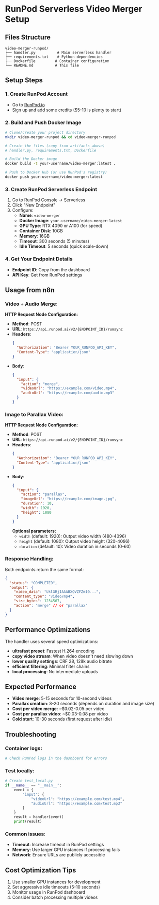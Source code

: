 # RunPod Serverless Video Merger Setup

## Files Structure
```
video-merger-runpod/
├── handler.py          # Main serverless handler
├── requirements.txt    # Python dependencies
├── Dockerfile         # Container configuration
└── README.md          # This file
```

## Setup Steps

### 1. Create RunPod Account
- Go to [RunPod.io](https://runpod.io)
- Sign up and add some credits ($5-10 is plenty to start)

### 2. Build and Push Docker Image

```bash
# Clone/create your project directory
mkdir video-merger-runpod && cd video-merger-runpod

# Create the files (copy from artifacts above)
# handler.py, requirements.txt, Dockerfile

# Build the Docker image
docker build -t your-username/video-merger:latest .

# Push to Docker Hub (or use RunPod's registry)
docker push your-username/video-merger:latest
```

### 3. Create RunPod Serverless Endpoint

1. Go to RunPod Console → Serverless
2. Click "New Endpoint"
3. Configure:
   - **Name**: `video-merger`
   - **Docker Image**: `your-username/video-merger:latest`
   - **GPU Type**: RTX 4090 or A100 (for speed)
   - **Container Disk**: 10GB
   - **Memory**: 16GB
   - **Timeout**: 300 seconds (5 minutes)
   - **Idle Timeout**: 5 seconds (quick scale-down)

### 4. Get Your Endpoint Details
- **Endpoint ID**: Copy from the dashboard
- **API Key**: Get from RunPod settings

## Usage from n8n

### Video + Audio Merge:
**HTTP Request Node Configuration:**
- **Method**: POST
- **URL**: `https://api.runpod.ai/v2/{ENDPOINT_ID}/runsync`
- **Headers**:
  ```json
  {
    "Authorization": "Bearer YOUR_RUNPOD_API_KEY",
    "Content-Type": "application/json"
  }
  ```
- **Body**:
  ```json
  {
    "input": {
      "action": "merge",
      "videoUrl": "https://example.com/video.mp4",
      "audioUrl": "https://example.com/audio.mp3"
    }
  }
  ```

### Image to Parallax Video:
**HTTP Request Node Configuration:**
- **Method**: POST
- **URL**: `https://api.runpod.ai/v2/{ENDPOINT_ID}/runsync`
- **Headers**:
  ```json
  {
    "Authorization": "Bearer YOUR_RUNPOD_API_KEY",
    "Content-Type": "application/json"
  }
  ```
- **Body**:
  ```json
  {
    "input": {
      "action": "parallax",
      "imageUrl": "https://example.com/image.jpg",
      "duration": 10,
      "width": 1920,
      "height": 1080
    }
  }
  ```
  **Optional parameters:**
  - `width` (default: 1920): Output video width (480-4096)
  - `height` (default: 1080): Output video height (320-4096)
  - `duration` (default: 10): Video duration in seconds (0-60)

### Response Handling:
Both endpoints return the same format:
```json
{
  "status": "COMPLETED",
  "output": {
    "video_data": "UklGRjIAAABXQVZFZm10...",
    "content_type": "video/mp4",
    "size_bytes": 1234567,
    "action": "merge" // or "parallax"
  }
}
```

## Performance Optimizations

The handler uses several speed optimizations:
- **ultrafast preset**: Fastest H.264 encoding
- **copy video stream**: When video doesn't need slowing down
- **lower quality settings**: CRF 28, 128k audio bitrate
- **efficient filtering**: Minimal filter chains
- **local processing**: No intermediate uploads

## Expected Performance
- **Video merge**: 5-15 seconds for 10-second videos
- **Parallax creation**: 8-20 seconds (depends on duration and image size)
- **Cost per video merge**: ~$0.02-0.05 per video
- **Cost per parallax video**: ~$0.03-0.08 per video
- **Cold start**: 10-30 seconds (first request after idle)

## Troubleshooting

### Container logs:
```bash
# Check RunPod logs in the dashboard for errors
```

### Test locally:
```python
# Create test_local.py
if __name__ == "__main__":
    event = {
        "input": {
            "videoUrl": "https://example.com/test.mp4",
            "audioUrl": "https://example.com/test.mp3"
        }
    }
    result = handler(event)
    print(result)
```

### Common issues:
- **Timeout**: Increase timeout in RunPod settings
- **Memory**: Use larger GPU instances if processing fails
- **Network**: Ensure URLs are publicly accessible

## Cost Optimization Tips
1. Use smaller GPU instances for development
2. Set aggressive idle timeouts (5-10 seconds)
3. Monitor usage in RunPod dashboard
4. Consider batch processing multiple videos